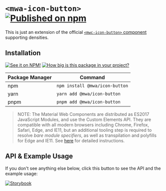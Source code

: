 # `<mwa-icon-button>` [![Published on npm](https://img.shields.io/npm/v/@mwa/icon-button.svg)](https://www.npmjs.com/package/@mwa/layout-grid)

This is just an extension of the official [`<mwc-icon-button>` component](https://github.com/material-components/material-web/tree/master/packages/icon-button) supporting densities.
## Installation
[![See it on NPM!](https://img.shields.io/npm/v/@mwa/icon-button?style=for-the-badge)](https://www.npmjs.com/package/@mwa/layout-grid)
[![How big is this package in your project?](https://img.shields.io/bundlephobia/minzip/@mwa/icon-button?style=for-the-badge)](https://bundlephobia.com/result?p=@mwa/layout-grid)

| Package Manager | Command                        |
|-----------------|--------------------------------|
| npm             | `npm install @mwa/icon-button` |
| yarn            | `yarn add @mwa/icon-button`    |
| pnpm            | `pnpm add @mwa/icon-button`    |

> NOTE: The Material Web Components are distributed as ES2017 JavaScript Modules, and use the Custom Elements API. They are compatible with all modern browsers including Chrome, Firefox, Safari, Edge, and IE11, but an additional tooling step is required to resolve *bare module specifiers*, as well as transpilation and polyfills for Edge and IE11. See [here](https://github.com/material-components/material-components-web-components#quick-start) for detailed instructions.

## API & Example Usage
If you don't see anything else below, click this button to see the API and the example usage:

[![Storybook](https://shields.io/badge/-Play%20with%20this%20web%20component-2a0481?logo=storybook&style=for-the-badge)](https://master--625eadb22bf40d003a32215a.chromatic.com/?path=/docs/iconbutton)
